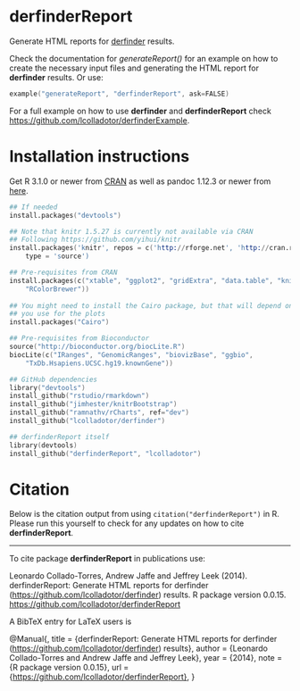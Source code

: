 derfinderReport
===============

Generate HTML reports for [derfinder](https://github.com/lcolladotor/derfinder) 
results.

Check the documentation for _generateReport()_ for an example on how to create 
the necessary input files and generating the HTML report for __derfinder__ 
results. Or use:

```S
example("generateReport", "derfinderReport", ask=FALSE)
```

For a full example on how to use __derfinder__ and __derfinderReport__ check 
https://github.com/lcolladotor/derfinderExample.

# Installation instructions

Get R 3.1.0 or newer from [CRAN](http://cran.r-project.org/) as well as pandoc 
1.12.3 or newer from [here](http://johnmacfarlane.net/pandoc/installing.html).

```S
## If needed
install.packages("devtools")

## Note that knitr 1.5.27 is currently not available via CRAN
## Following https://github.com/yihui/knitr
install.packages('knitr', repos = c('http://rforge.net', 'http://cran.rstudio.org'),
    type = 'source')

## Pre-requisites from CRAN
install.packages(c("xtable", "ggplot2", "gridExtra", "data.table", "knitcitations",
    "RColorBrewer"))
    
## You might need to install the Cairo package, but that will depend on the device 
## you use for the plots
install.packages("Cairo")

## Pre-requisites from Bioconductor
source("http://bioconductor.org/biocLite.R")
biocLite(c("IRanges", "GenomicRanges", "biovizBase", "ggbio", 
    "TxDb.Hsapiens.UCSC.hg19.knownGene"))

## GitHub dependencies
library("devtools")
install_github("rstudio/rmarkdown")
install_github("jimhester/knitrBootstrap")
install_github("ramnathv/rCharts", ref="dev")
install_github("lcolladotor/derfinder")

## derfinderReport itself
library(devtools)
install_github("derfinderReport", "lcolladotor")
```

# Citation

Below is the citation output from using `citation("derfinderReport")` in R. 
Please run this yourself to check for any updates on how to cite 
__derfinderReport__.

---

To cite package __derfinderReport__ in publications use:

Leonardo Collado-Torres, Andrew Jaffe and Jeffrey Leek (2014). derfinderReport: 
Generate HTML reports for derfinder (https://github.com/lcolladotor/derfinder) 
results. R package version 0.0.15. 
https://github.com/lcolladotor/derfinderReport

A BibTeX entry for LaTeX users is

@Manual{,
    title = {derfinderReport: Generate HTML reports for derfinder
        (https://github.com/lcolladotor/derfinder) results},
    author = {Leonardo Collado-Torres and Andrew Jaffe and Jeffrey Leek},
    year = {2014},
    note = {R package version 0.0.15},
    url = {https://github.com/lcolladotor/derfinderReport},
}
